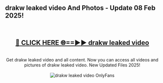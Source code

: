 <h2>drakw leaked video And Photos - Update 08 Feb 2025!</h2>
<br>
<div align="center">
<h2><a href="https://cutt.ly/te57wshS" rel="nofollow">🔴 CLICK HERE 🌐==►► drakw leaked video</a></h2>
<br>
Get drakw leaked video and all content. Now you can access all videos and pictures of drakw leaked video. New Updated Files 2025!
<br>
<br>
<a href="https://cutt.ly/te57wshS" rel="nofollow" data-target="animated-image.originalLink"><img src="https://i.ibb.co.com/WyWwxjT/player-gif2.gif" alt="drakw leaked video OnlyFans" style="max-width: 100%; display: inline-block;" data-target="animated-image.originalImage"></a>
</div>
<br>